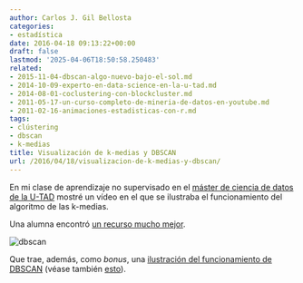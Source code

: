 ```yaml
---
author: Carlos J. Gil Bellosta
categories:
- estadística
date: 2016-04-18 09:13:22+00:00
draft: false
lastmod: '2025-04-06T18:50:58.250483'
related:
- 2015-11-04-dbscan-algo-nuevo-bajo-el-sol.md
- 2014-10-09-experto-en-data-science-en-la-u-tad.md
- 2014-08-01-coclustering-con-blockcluster.md
- 2011-05-17-un-curso-completo-de-mineria-de-datos-en-youtube.md
- 2011-02-16-animaciones-estadisticas-con-r.md
tags:
- clústering
- dbscan
- k-medias
title: Visualización de k-medias y DBSCAN
url: /2016/04/18/visualizacion-de-k-medias-y-dbscan/
---
```


En mi clase de aprendizaje no supervisado en el [máster de ciencia de datos de la U-TAD](https://www.u-tad.com/estudios/experto-en-data-science/) mostré un vídeo en el que se ilustraba el funcionamiento del algoritmo de las k-medias.

Una alumna encontró [un recurso mucho mejor](http://www.naftaliharris.com/blog/visualizing-k-means-clustering/).

![dbscan](/wp-uploads/2016/04/dbscan.png#center)


Que trae, además, como _bonus_, una [ilustración del funcionamiento de DBSCAN](http://www.naftaliharris.com/blog/visualizing-dbscan-clustering/) (véase también [esto](https://www.datanalytics.com/2015/11/04/dbscan-algo-nuevo-bajo-el-sol/)).